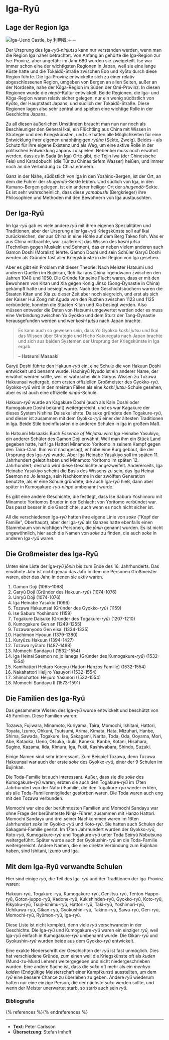# Iga-Ryū


## Lage der Region Iga

![Iga-Ueno Castle, by 利用者:＋－](/images/iga-ueno-castle.jpg "Iga-Ueno Castle, by 利用者:＋－")

Der Ursprung des Iga-*ryū-ninjutsu* kann nur verstanden werden, wenn man die Region Iga näher betrachtet. Von Anfang an gehörte die Iga-Region zur Ise-Provinz, aber ungefähr im Jahr 680 wurden sie zweigeteilt. Ise war immer schon eine der wichtigsten Regionen in Japan, weil sie eine lange Küste hatte und die Tokaidō-Straße zwischen Edo und Kyōto durch diese Region führte. Die Iga-Provinz entwickelte sich zu einer relativ abgeschlossenen Region, umgeben von Bergen an allen Seiten, außer an der Nordseite, nahe der Kōga-Region im Süden der Omi-Provinz. In diesen Regionen wurde die *ninpō*-Kultur entwickelt. Beide Regionen, die Iga- und Kōga-Region waren relativ sicher gelegen, nur ein wenig südöstlich von Kyōto, der Hauptstadt Japans, und südlich der Tokaidō-Straße. Diese Regionen lagen also sehr zentral und spielten eine wichtige Rolle in der Geschichte Japans.

Zu all diesen äußerlichen Umständen braucht man nun nur noch als Beschleuniger den General Ikai, ein Flüchtling aus China mit Wissen in Strategie und den Kriegskünsten, und sie hatten alle Möglichkeiten für eine Entwicklung ihrer eigenen unabhängigen *ryūha* (Sekte, Zweig). Beides &ndash; als Schutz für ihre eigene Existenz und als Weg, um eine aktive Rolle in der politischen Entwicklung Japans zu spielen. Nebenbei muss noch erwähnt werden, dass es in Sada (in Iga) Orte gibt, die Tojin Iwa (der Chinesische Fels) und Karadobuchi (die Tür zu Chinas tiefem Wasser) heißen, und immer noch an die Verbindung zu China erinnern.

Ganz in der Nähe, südöstlich von Iga in den Yoshino-Bergen, ist der Ort, an dem die Führer der *shugendō*-Sekte lebten. Und südlich von Iga, in den Kumano-Bergen gelegen, ist ein anderer heiliger Ort der *shugendō*-Sekte. Es ist sehr wahrscheinlich, dass diese *yamabushi* (Bergkrieger) ihre Philosophien und Methoden mit den Bewohnern von Iga austauschten.


## Der Iga-Ryū

Im Iga-*ryū* gab es viele andere *ryū* mit ihren eigenen Spezialitäten und Traditionen, aber der Ursprung aller Iga-*ryū* Kriegskünste soll auf Ikai zurückreichen, der aus China in eine Höhle auf dem Berg Takeo floh. Was er aus China mitbrachte, war zuallererst das Wissen des *koshi jutsu* (Techniken gegen Muskeln und Sehnen), das er neben vielem anderen auch Gamon Doshi (Moralist) lehrte. Gamon Doshi und sein Schüler Garyū Doshi werden als Gründer fast aller Kriegskünste in der Region von Iga gesehen.

Aber es gibt ein Problem mit dieser Theorie: Nach Meister Hatsumi und anderen Quellen im Bujinkan, floh Ikai aus China irgendwann zwischen den Jahren 1040 und 1050. Die Gründe für seine Flucht waren, dass er mit den Bewohnern von Kitan und Xia gegen König Jinso (Song-Dynastie in China) gekämpft hatte und besiegt wurde. Nach den Geschichtsbüchern waren die Staaten Kitan und Xia zu dieser Zeit aber noch siegreich, und erst als sich der Kaiser Hui Zong mit Aguda von den Ruzhen zwischen 1123 und 1125 verbündete, konnten die Staaten Kitan und Xia besiegt werden. Also müssen entweder die Daten von Hatsumi umgewertet werden oder es muss eine Verbindung zwischen Yo Gyokko und dem Sturz der Tang-Dynastie herausgefunden werden und wer *koshi jutsu* nach Japan brachte.

> Es kann auch so gewesen sein, dass Yo Gyokko *koshi jutsu* und Ikai das Wissen über Strategie und Hicho Kakuregata nach Japan brachte und sich aus beiden Systemen der Ursprung der Kriegskünste in Iga ergab.
>
> &ndash; **Hatsumi Masaaki**

Garyū Doshi führte den Hakuun-*ryū* ein, eine Schule die von Hakuun Doshi entwickelt und benannt wurde. Hachiryū Nyudo ist ein anderer Name, der erwähnt werden sollte, weil er wahrscheinlich Garyūs Wissen zu Tozawa Hakuunsai weitergab, dem ersten offiziellen Großmeister des Gyokko-*ryū*. Gyokko-*ryū* wird in den meisten Fällen als eine *koshi jutsu*-Schule gesehen, aber es ist auch eine offizielle *ninpō*-Schule.

Hakuun-*ryū* wurde an Kagakure Doshi (auch als Kain Doshi oder Kumogakure Doshi bekannt) weitergereicht, und es war Kagakure der dieses System Nishina Daisuke lehrte. Daisuke gründete den Togakure-*ryū*, und dieser ist zusammen mit dem Gyokko-*ryū* einer der ältesten Traditionen in Iga. Beide Stile beeinflussten die anderen Schulen in Iga in großem Maß.

In Hatsumi Masaakis Buch <cite>Essence of Ninjutsu</cite> wird Iga Heinabe Yasukiyo, ein anderer Schüler des Gamon Doji erwähnt. Weil man ihm ein Stück Land gegeben hatte, half Iga Hattori Minamoto Yoritomo in seinem Kampf gegen den Taira-Clan. Ihm wird nachgesagt, er habe eine Burg gebaut, die der Ursprung des Iga-*ryū* wurde. Aber Iga Heinabe Yasukiyo soll im späten 11. Jahrhundert gelebt haben und Minamoto Yoritomo im späten 12. Jahrhundert; deshalb wird diese Geschichte angezweifelt. Andererseits, Iga Heinabe Yasukiyo scheint die Basis des Wissens zu sein, das Iga Heinai Saemon no Jo Ienaga, sein Nachkomme in der zwölften Generation benutzte, als er eine Schule gründete, die auch Iga-*ryū* hieß, dann aber später in Kumogakure-*ryū-ninpō* umbenannt wurde.

Es gibt eine andere Geschichte, die festlegt, dass Ise Saburo Yoshimoru mit Minamoto Yoritomos Bruder in der Schlacht von Yoritomo verbündet war. Das passt besser in die Geschichte, auch wenn es noch nicht sicher ist.

All die verschiedenen Iga-*ryū* hatten ihre eigene Linie von *soke* ("Kopf der Familie", Oberhaupt), aber der Iga-*ryū* als Ganzes hatte ebenfalls einen Stammbaum von wichtigen Personen, die *jōnin* genannt wurden. Es ist nicht ungewöhnlich, hier auch die Namen von *soke* zu finden, die auch *soke* in anderen Iga-*ryū* waren.


## Die Großmeister des Iga-Ryū

Unten eine Liste der Iga-*ryū* *jōnin* bis zum Ende des 16. Jahrhunderts. Das erwähnte Jahr ist nicht genau das Jahr in dem die Personen Großmeister waren, aber das Jahr, in denen sie aktiv waren.

1.  Gamon Doji (1065-1068)
2.  Garyū Doji (Gründer des Hakuun-*ryū*) (1074-1076)
3.  Unryū Doji (1074-1076)
4.  Iga Heinabe Yasukio (1096)
5.  Tozawa Hakuunsai (Gründer des Gyokko-*ryū*) (1159)
6.  Ise Saburo Yoshimoro (1159)
7.  Togakure Daisuke (Gründer des Togakure-*ryū*) (1207-1210)
8.  Kumogakure Gen an (1249-1255)
9.  Tozawanyodo Gen eisai (1334-1335)
10. Hachimon Hyouun (1379-1380)
11. Kuryūzu Hakuun (1394-1427)
12. Tozawa ryūtaro (1487-1488)
13. Momochi Sandayu I (1532-1554)
14. Iga Heinai Saemon no jo Ianega (Gründer des Kumogakure-*ryū*) (1532-1554)
15. Kamihattori Heitaro Koreyu (Hattori Hanzos Familie) (1532-1554)
16. Nakahattori Heijiro Yasuyori (1532-1554)
17. Shimohattori Heijuro Yasunori (1532-1554)
18. Momochi Sandayu II (1573-1591)


## Die Familien des Iga-Ryū

Das gesammelte Wissen des Iga-*ryū* wurde entwickelt und beschützt von 45 Familien. Diese Familien waren:

Tozawa, Fujiwara, Minamoto, Kuriyama, Taira, Momochi, Ishitani, Hattori, Toyata, Izumo, Ohkuni, Tsutsumi, Arima, Kimata, Hata, Mizuhari, Hanbe, Shima, Sawada, Togakure, Ise, Sakagami, Narita, Toda, Oda, Ooyama, Mori, Abe, Kataoka, Ueno, Otsuka, Ibuki, Kaneko, Kanbe, Kotani, Hisahara, Sugino, Kazama, Iida, Kimura, Iga, Fukii, Kashiwabara, Shindo, Suzuki.

Einige Namen sind sehr interessant. Zum Beispiel Tozawa, denn Tozawa Hakuunsai war auch der erste *soke* des Gyokko-*ryū*, einer der 9 Schulen im Bujinkan.

Die Toda-Familie ist auch interessant. Außer, dass sie die *soke* des Kumogakure-*ryū* waren, erbten sie auch den Togakure-*ryū* im 17ten Jahrhundert von der Natori-Familie, die den Togakure-*ryū* wieder erbten, als alle Toda-Familienmitglieder gestorben waren. Die Toda waren auch eng mit den Tozawa verbunden.

Momochi war eine der berühmtesten Familien und Momochi Sandayu war ohne Frage der berühmteste Ninja-Führer, zusammen mit Hanzo Hattori. Momochi Sandayu und drei seiner Nachkommen waren im 16ten Jahrhundert *soke* im Gyokko-*ryū* und Koto-*ryū*. Sie hatten auch Schulen der Sakagami-Familie geerbt. Im 17ten Jahrhundert wurden der Gyokko-*ryū*, Koto-*ryū*, Kumogakure-*ryū* und Togakure-*ryū* unter Toda Seiryū Nobutsuna weitergeführt. Später wurde auch der Gyokushin-*ryū* an die Toda-Familie weitergereicht. Andere Namen, die eine direkte Verbindung zum Bujinkan haben, sind Ishitani, Izumo und Iga.

## Mit dem Iga-Ryū verwandte Schulen

Hier sind einige *ryū*, die Teil des Iga-*ryū* und der Traditionen der Iga-Provinz waren:

Hakuun-ryū, Togakure-ryū, Kumogakure-ryū, Genjitsu-ryū, Tenton Happo-ryū, Goton-juppo-ryū, Kadone-ryū, Kukishinden-ryū, Gyokko-ryū, Koto-ryū, Rikyoku-ryū, Tsuji-ichimu-ryū, Hattori-ryū, Taki-ryū, Yoshimori-ryū, Uchikawa-ryū, Gikan-ryū, Gyokushin-ryū, Takino-ryū, Sawa-ryū, Gen-ryū, Momochi-ryū, Ryūmon-ryū, Iga-ryū.

Diese Liste ist nicht komplett, denn viele *ryū* verschwanden in der Geschichte. Die Iga-*ryū* und Kumogakure-*ryū* waren ein einziger *ryū*, weil Iga-*ryū* einfach in Kumogakure-*ryū* umbenannt wurde. Die Gikan-*ryū* und Gyokushin-*ryū* wurden beide aus dem Gyokko-*ryū* entwickelt.

Eine exakte Niederschrift der Geschichten der *ryū* ist fast unmöglich. Dies hat verschiedene Gründe, zum einen weil die Kriegskünste oft als *kuden* (Mund-zu-Mund Lehren) weitergegeben und nicht niedergeschrieben wurden. Eine andere Sache ist, dass die *soke* oft mehr als ein *menkyo kaiden* (Endgültige Meisterschaft einer Kampfkunst) ausstellten, um dem *ryū* eine bessere Chance zu überleben zu geben. Andere *ryū* wiederum hatten nur eine einzige Person, die der nächste *soke* werden sollte, und wenn der Meister unerwartet starb, so starb auch sein *ryū*.

### Bibliografie

{% references %}{% endreferences %}

---

- **Text**: Peter Carlsson
- **Übersetzung**: Stefan Imhoff
